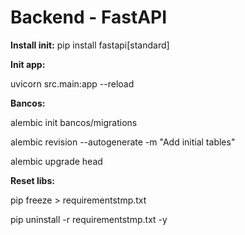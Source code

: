 # Backend - FastAPI

**Install init:**
pip install fastapi[standard]

**Init app:**

uvicorn src.main:app --reload

**Bancos:**

alembic init bancos/migrations

alembic revision --autogenerate -m "Add initial tables"

alembic upgrade head

**Reset libs:**

pip freeze > requirementstmp.txt

pip uninstall -r requirementstmp.txt -y

